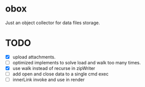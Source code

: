 # obox
Just an object collector for data files storage.

# TODO

- [x] upload attachments.
- [ ] optimized implements to solve load and walk too many times.
- [x] use walk instead of recurse in zipWriter
- [ ] add open and close data to a single cmd exec
- [ ] innerLink invoke and use in render
